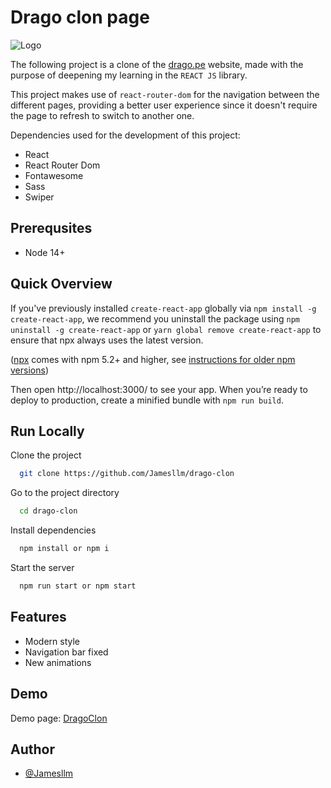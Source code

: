 
# Drago clon page


![Logo](https://drago.pe/_nuxt/img/drago.5993e51.png)



The following project is a clone of the [drago.pe](https://drago.pe/) website, made with 
the purpose of deepening my learning in the `REACT JS` library.



This project makes use of `react-router-dom` for the navigation between 
the different pages, providing a better user experience since it doesn't 
require the page to refresh to switch to another one.


Dependencies used for the development of this project:

- React
- React Router Dom
- Fontawesome
- Sass
- Swiper 




## Prerequsites

- Node 14+
## Quick Overview

If you've previously installed `create-react-app` globally via 
`npm install -g create-react-app`, we recommend you uninstall the 
package using `npm uninstall -g create-react-app` or `yarn global remove create-react-app` 
to ensure that npx always uses the latest version.

([npx](https://medium.com/@maybekatz/introducing-npx-an-npm-package-runner-55f7d4bd282b)
 comes with npm 5.2+ and higher, see [instructions for older npm versions](https://gist.github.com/gaearon/4064d3c23a77c74a3614c498a8bb1c5f))

Then open http://localhost:3000/ to see your app.
When you’re ready to deploy to production, create a minified bundle with `npm run build`.



## Run Locally

Clone the project

```bash
  git clone https://github.com/Jamesllm/drago-clon
```

Go to the project directory

```bash
  cd drago-clon
```

Install dependencies

```bash
  npm install or npm i
```

Start the server

```bash
  npm run start or npm start
```


## Features

- Modern style
- Navigation bar fixed
- New animations 




## Demo

Demo page: [DragoClon](https://drago-clon.vercel.app/)


## Author

- [@Jamesllm](https://github.com/Jamesllm)


